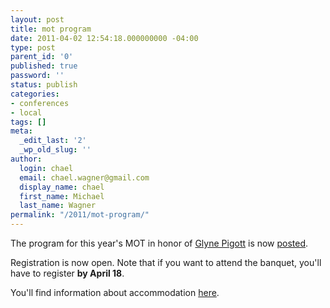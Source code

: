```yaml
---
layout: post
title: mot program
date: 2011-04-02 12:54:18.000000000 -04:00
type: post
parent_id: '0'
published: true
password: ''
status: publish
categories:
- conferences
- local
tags: []
meta:
  _edit_last: '2'
  _wp_old_slug: ''
author:
  login: chael
  email: chael.wagner@gmail.com
  display_name: chael
  first_name: Michael
  last_name: Wagner
permalink: "/2011/mot-program/"
---
```

The program for this year's MOT in honor of [Glyne Pigott](http://www.mcgill.ca/linguistics/people/piggott) is now [posted](http://www.mcgill.ca/linguistics/events/phonology21stcentury/program).

Registration is now open. Note that if you want to attend the banquet, you'll have to register **by April 18**.

You'll find information about accommodation [here](http://www.mcgill.ca/linguistics/events/phonology21stcentury/travel).

